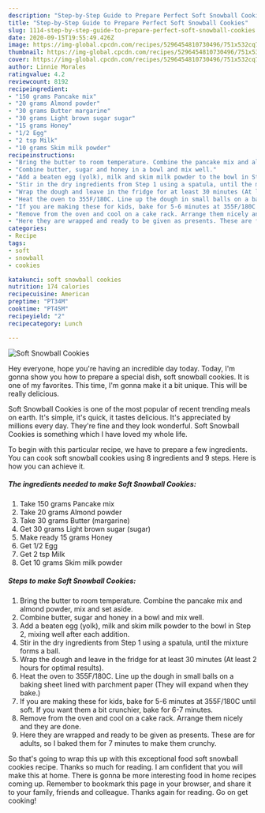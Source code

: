 ```yaml
---
description: "Step-by-Step Guide to Prepare Perfect Soft Snowball Cookies"
title: "Step-by-Step Guide to Prepare Perfect Soft Snowball Cookies"
slug: 1114-step-by-step-guide-to-prepare-perfect-soft-snowball-cookies
date: 2020-09-15T19:55:49.426Z
image: https://img-global.cpcdn.com/recipes/5296454810730496/751x532cq70/soft-snowball-cookies-recipe-main-photo.jpg
thumbnail: https://img-global.cpcdn.com/recipes/5296454810730496/751x532cq70/soft-snowball-cookies-recipe-main-photo.jpg
cover: https://img-global.cpcdn.com/recipes/5296454810730496/751x532cq70/soft-snowball-cookies-recipe-main-photo.jpg
author: Linnie Morales
ratingvalue: 4.2
reviewcount: 8192
recipeingredient:
- "150 grams Pancake mix"
- "20 grams Almond powder"
- "30 grams Butter margarine"
- "30 grams Light brown sugar sugar"
- "15 grams Honey"
- "1/2 Egg"
- "2 tsp Milk"
- "10 grams Skim milk powder"
recipeinstructions:
- "Bring the butter to room temperature. Combine the pancake mix and almond powder, mix and set aside."
- "Combine butter, sugar and honey in a bowl and mix well."
- "Add a beaten egg (yolk), milk and skim milk powder to the bowl in Step 2, mixing well after each addition."
- "Stir in the dry ingredients from Step 1 using a spatula, until the mixture forms a ball."
- "Wrap the dough and leave in the fridge for at least 30 minutes (At least 2 hours for optimal results)."
- "Heat the oven to 355F/180C. Line up the dough in small balls on a baking sheet lined with parchment paper (They will expand when they bake.)"
- "If you are making these for kids, bake for 5-6 minutes at 355F/180C until soft. If you want them a bit crunchier, bake for 6-7 minutes."
- "Remove from the oven and cool on a cake rack. Arrange them nicely and they are done."
- "Here they are wrapped and ready to be given as presents. These are for adults, so I baked them for 7 minutes to make them crunchy."
categories:
- Recipe
tags:
- soft
- snowball
- cookies

katakunci: soft snowball cookies 
nutrition: 174 calories
recipecuisine: American
preptime: "PT34M"
cooktime: "PT45M"
recipeyield: "2"
recipecategory: Lunch

---
```



![Soft Snowball Cookies](https://img-global.cpcdn.com/recipes/5296454810730496/751x532cq70/soft-snowball-cookies-recipe-main-photo.jpg)

Hey everyone, hope you're having an incredible day today. Today, I'm gonna show you how to prepare a special dish, soft snowball cookies. It is one of my favorites. This time, I'm gonna make it a bit unique. This will be really delicious.

Soft Snowball Cookies is one of the most popular of recent trending meals on earth. It's simple, it's quick, it tastes delicious. It's appreciated by millions every day. They're fine and they look wonderful. Soft Snowball Cookies is something which I have loved my whole life.




To begin with this particular recipe, we have to prepare a few ingredients. You can cook soft snowball cookies using 8 ingredients and 9 steps. Here is how you can achieve it.

<!--inarticleads1-->

##### The ingredients needed to make Soft Snowball Cookies:

1. Take 150 grams Pancake mix
1. Take 20 grams Almond powder
1. Take 30 grams Butter (margarine)
1. Get 30 grams Light brown sugar (sugar)
1. Make ready 15 grams Honey
1. Get 1/2 Egg
1. Get 2 tsp Milk
1. Get 10 grams Skim milk powder




<!--inarticleads2-->

##### Steps to make Soft Snowball Cookies:

1. Bring the butter to room temperature. Combine the pancake mix and almond powder, mix and set aside.
1. Combine butter, sugar and honey in a bowl and mix well.
1. Add a beaten egg (yolk), milk and skim milk powder to the bowl in Step 2, mixing well after each addition.
1. Stir in the dry ingredients from Step 1 using a spatula, until the mixture forms a ball.
1. Wrap the dough and leave in the fridge for at least 30 minutes (At least 2 hours for optimal results).
1. Heat the oven to 355F/180C. Line up the dough in small balls on a baking sheet lined with parchment paper (They will expand when they bake.)
1. If you are making these for kids, bake for 5-6 minutes at 355F/180C until soft. If you want them a bit crunchier, bake for 6-7 minutes.
1. Remove from the oven and cool on a cake rack. Arrange them nicely and they are done.
1. Here they are wrapped and ready to be given as presents. These are for adults, so I baked them for 7 minutes to make them crunchy.




So that's going to wrap this up with this exceptional food soft snowball cookies recipe. Thanks so much for reading. I am confident that you will make this at home. There is gonna be more interesting food in home recipes coming up. Remember to bookmark this page in your browser, and share it to your family, friends and colleague. Thanks again for reading. Go on get cooking!
